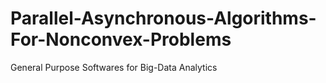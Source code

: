 # Parallel-Asynchronous-Algorithms-For-Nonconvex-Problems
General Purpose Softwares for Big-Data Analytics
